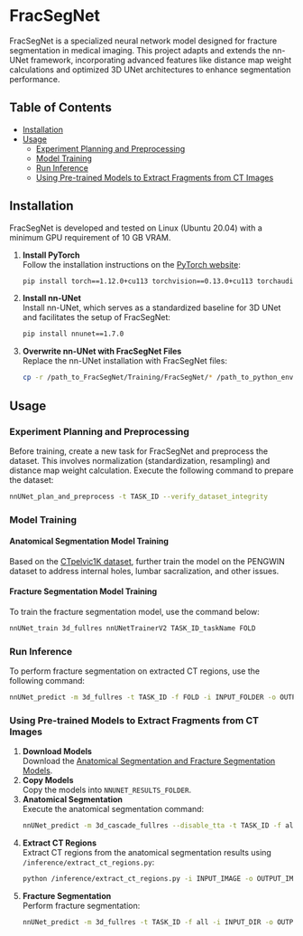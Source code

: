 
# FracSegNet

FracSegNet is a specialized neural network model designed for fracture segmentation in medical imaging. This project adapts and extends the nn-UNet framework, incorporating advanced features like distance map weight calculations and optimized 3D UNet architectures to enhance segmentation performance.

## Table of Contents
- [Installation](#installation)
- [Usage](#usage)
  * [Experiment Planning and Preprocessing](#experiment-planning-and-preprocessing)
  * [Model Training](#model-training)
  * [Run Inference](#run-inference)
  * [Using Pre-trained Models to Extract Fragments from CT Images](#using-pre-trained-models-to-extract-fragments-from-ct-images)

## Installation

FracSegNet is developed and tested on Linux (Ubuntu 20.04) with a minimum GPU requirement of 10 GB VRAM.

1. **Install PyTorch**  
   Follow the installation instructions on the [PyTorch website](https://pytorch.org/get-started/locally/):
   ```bash
   pip install torch==1.12.0+cu113 torchvision==0.13.0+cu113 torchaudio==0.12.0
   ```
2. **Install nn-UNet**  
   Install nn-UNet, which serves as a standardized baseline for 3D UNet and facilitates the setup of FracSegNet:
   ```bash
   pip install nnunet==1.7.0
   ```
3. **Overwrite nn-UNet with FracSegNet Files**  
   Replace the nn-UNet installation with FracSegNet files:
   ```bash
   cp -r /path_to_FracSegNet/Training/FracSegNet/* /path_to_python_envs/env_name/python3.7/site-packages/nnunet/ 
   ```

## Usage

### Experiment Planning and Preprocessing
Before training, create a new task for FracSegNet and preprocess the dataset. This involves normalization (standardization, resampling) and distance map weight calculation. Execute the following command to prepare the dataset:
```bash
nnUNet_plan_and_preprocess -t TASK_ID --verify_dataset_integrity
```

### Model Training

#### Anatomical Segmentation Model Training
Based on the [CTpelvic1K dataset](https://github.com/MIRACLE-Center/CTPelvic1K), further train the model on the PENGWIN dataset to address internal holes, lumbar sacralization, and other issues.

#### Fracture Segmentation Model Training
To train the fracture segmentation model, use the command below:
```bash
nnUNet_train 3d_fullres nnUNetTrainerV2 TASK_ID_taskName FOLD
```

### Run Inference
To perform fracture segmentation on extracted CT regions, use the following command:
```bash
nnUNet_predict -m 3d_fullres -t TASK_ID -f FOLD -i INPUT_FOLDER -o OUTPUT_FOLDER
```

### Using Pre-trained Models to Extract Fragments from CT Images
1. **Download Models**  
   Download the [Anatomical Segmentation and Fracture Segmentation Models](https://github.com/YzzLiu/FracSegNet/tree/main/code/inference).
2. **Copy Models**  
   Copy the models into `NNUNET_RESULTS_FOLDER`.
3. **Anatomical Segmentation**  
   Execute the anatomical segmentation command:
   ```bash
   nnUNet_predict -m 3d_cascade_fullres --disable_tta -t TASK_ID -f all -i INPUT_DIR -o OUTPUT_DIR
   ```
4. **Extract CT Regions**  
   Extract CT regions from the anatomical segmentation results using `/inference/extract_ct_regions.py`:
   ```bash
   python /inference/extract_ct_regions.py -i INPUT_IMAGE -o OUTPUT_IMAGE
   ```
5. **Fracture Segmentation**  
   Perform fracture segmentation:
   ```bash
   nnUNet_predict -m 3d_fullres -t TASK_ID -f all -i INPUT_DIR -o OUTPUT_DIR
   ```
